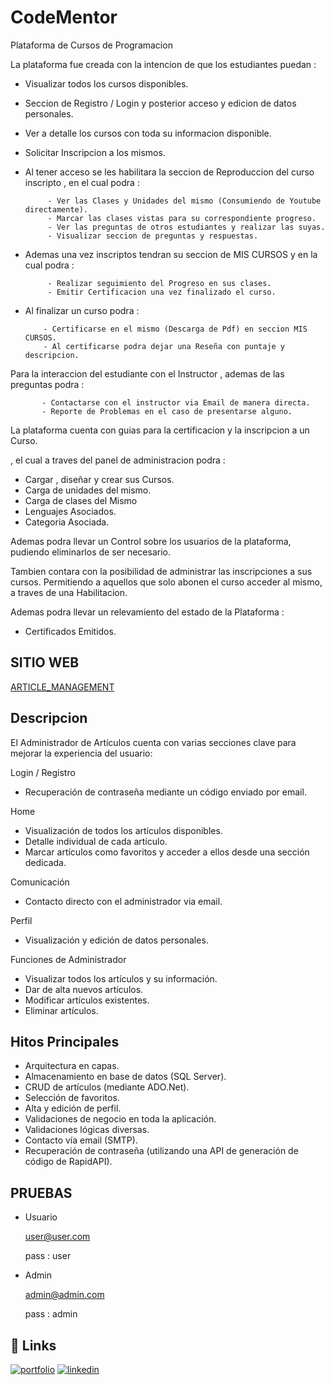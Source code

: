 # CodeMentor

Plataforma de Cursos de Programacion 

La plataforma fue creada con la intencion de que los estudiantes puedan :

- Visualizar todos los cursos disponibles.
- Seccion de Registro / Login  y posterior acceso y edicion de datos personales.
- Ver a detalle los cursos con toda su informacion disponible.
- Solicitar Inscripcion a los mismos.
- Al tener acceso se les habilitara la seccion de Reproduccion del curso inscripto , en el cual podra :

           - Ver las Clases y Unidades del mismo (Consumiendo de Youtube directamente).
           - Marcar las clases vistas para su correspondiente progreso.
           - Ver las preguntas de otros estudiantes y realizar las suyas.
           - Visualizar seccion de preguntas y respuestas.

- Ademas una vez inscriptos tendran su seccion de MIS CURSOS y en la cual podra :

           - Realizar seguimiento del Progreso en sus clases.
           - Emitir Certificacion una vez finalizado el curso.

 - Al finalizar un curso podra :

           - Certificarse en el mismo (Descarga de Pdf) en seccion MIS CURSOS.
           - Al certificarse podra dejar una Reseña con puntaje y descripcion.
   
   
 Para la interaccion del estudiante con el Instructor , ademas de las preguntas podra :
 
           - Contactarse con el instructor via Email de manera directa.
           - Reporte de Problemas en el caso de presentarse alguno.
           
La plataforma cuenta con guias para la certificacion y la inscripcion a un Curso.


, el cual a traves del panel de administracion podra :
 - Cargar , diseñar y crear sus Cursos.
 - Carga de unidades del mismo.
 - Carga de clases del Mismo
 - Lenguajes Asociados.
 - Categoria Asociada.

Ademas podra llevar un Control sobre los usuarios de la plataforma, pudiendo eliminarlos de ser necesario.


Tambien contara con la posibilidad de administrar las inscripciones a sus cursos. Permitiendo a aquellos que solo abonen el curso acceder al mismo, a traves de una Habilitacion.



Ademas podra llevar un relevamiento del estado de la Plataforma : 
- Certificados Emitidos.
  






## SITIO WEB

[ARTICLE_MANAGEMENT](http://articlemanagement.somee.com/Default)


## Descripcion
El Administrador de Artículos cuenta con varias secciones clave para mejorar la experiencia del usuario:

 Login / Registro
- Recuperación de contraseña mediante un código enviado por email.

Home

- Visualización de todos los artículos disponibles.
- Detalle individual de cada artículo.
- Marcar artículos como favoritos y acceder a ellos desde una sección dedicada.

Comunicación

- Contacto directo con el administrador via email.

Perfil
- Visualización y edición de datos personales.

Funciones de Administrador


- Visualizar todos los artículos y su información.
- Dar de alta nuevos artículos.
- Modificar artículos existentes.
- Eliminar artículos.

## Hitos Principales
- Arquitectura en capas.
- Almacenamiento en base de datos (SQL Server).
- CRUD de artículos (mediante ADO.Net).
- Selección de favoritos.
- Alta y edición de perfil.
- Validaciones de negocio en toda la aplicación.
- Validaciones lógicas diversas.
- Contacto vía email (SMTP).
- Recuperación de contraseña (utilizando una API de generación de código de RapidAPI).

## PRUEBAS
- Usuario

  
  user@user.com 

  pass : user
- Admin

  
  admin@admin.com

  pass : admin
## 🔗 Links
[![portfolio](https://img.shields.io/badge/my_portfolio-000?style=for-the-badge&logo=ko-fi&logoColor=white)](https://online.publuu.com/585442/1313556)
[![linkedin](https://img.shields.io/badge/linkedin-0A66C2?style=for-the-badge&logo=linkedin&logoColor=white)](https://www.linkedin.com/in/diegosantanadev-net/)
